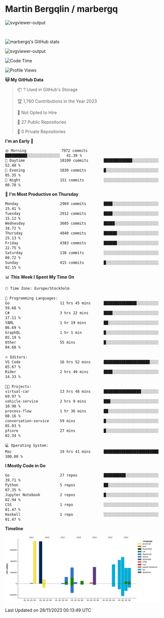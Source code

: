 # Martin Bergqlin / marbergq

![svgviewer-output](https://user-images.githubusercontent.com/2405410/206014777-22d41ecb-c24f-421d-b7d9-bba2cb5bb0de.svg)

<br>

<!--- [![Martin's Week](https://github-readme-stats.vercel.app/api/wakatime?username=marbergq&theme=dark)](https://github.com/anuraghazra/github-readme-stats) -->

![marbergq's GitHub stats](https://github-readme-stats.vercel.app/api?username=marbergq&count_private=true&show_icons=true)

![svgviewer-output](https://wakatime.com/badge/user/3f0a2069-6683-4e19-9a4a-7d21ea815067.svg)

<!--START_SECTION:waka-->
![Code Time](http://img.shields.io/badge/Code%20Time-3%2C542%20hrs%206%20mins-blue)

![Profile Views](http://img.shields.io/badge/Profile%20Views-0-blue)

**🐱 My GitHub Data** 

> 📦 ? Used in GitHub's Storage 
 > 
> 🏆 1,760 Contributions in the Year 2023
 > 
> 🚫 Not Opted to Hire
 > 
> 📜 27 Public Repositories 
 > 
> 🔑 0 Private Repositories 
 > 
**I'm an Early 🐤** 

```text
🌞 Morning                7972 commits        ██████████░░░░░░░░░░░░░░░   41.39 % 
🌆 Daytime                10109 commits       █████████████░░░░░░░░░░░░   52.48 % 
🌃 Evening                1030 commits        █░░░░░░░░░░░░░░░░░░░░░░░░   05.35 % 
🌙 Night                  151 commits         ░░░░░░░░░░░░░░░░░░░░░░░░░   00.78 % 
```
📅 **I'm Most Productive on Thursday** 

```text
Monday                   2969 commits        ████░░░░░░░░░░░░░░░░░░░░░   15.41 % 
Tuesday                  2912 commits        ████░░░░░░░░░░░░░░░░░░░░░   15.12 % 
Wednesday                3605 commits        █████░░░░░░░░░░░░░░░░░░░░   18.72 % 
Thursday                 4840 commits        ██████░░░░░░░░░░░░░░░░░░░   25.13 % 
Friday                   4383 commits        ██████░░░░░░░░░░░░░░░░░░░   22.75 % 
Saturday                 138 commits         ░░░░░░░░░░░░░░░░░░░░░░░░░   00.72 % 
Sunday                   415 commits         █░░░░░░░░░░░░░░░░░░░░░░░░   02.15 % 
```


📊 **This Week I Spent My Time On** 

```text
🕑︎ Time Zone: Europe/Stockholm

💬 Programming Languages: 
Go                       11 hrs 45 mins      ███████████████░░░░░░░░░░   59.68 % 
C#                       3 hrs 22 mins       ████░░░░░░░░░░░░░░░░░░░░░   17.11 % 
YAML                     1 hr 19 mins        ██░░░░░░░░░░░░░░░░░░░░░░░   06.69 % 
GraphQL                  1 hr 1 min          █░░░░░░░░░░░░░░░░░░░░░░░░   05.19 % 
Other                    55 mins             █░░░░░░░░░░░░░░░░░░░░░░░░   04.68 % 

🔥 Editors: 
VS Code                  16 hrs 52 mins      █████████████████████░░░░   85.67 % 
Rider                    2 hrs 49 mins       ████░░░░░░░░░░░░░░░░░░░░░   14.33 % 

🐱‍💻 Projects: 
virtual-car              13 hrs 46 mins      █████████████████░░░░░░░░   69.97 % 
vehicle-service          2 hrs 9 mins        ███░░░░░░░░░░░░░░░░░░░░░░   10.98 % 
process-flow             1 hr 36 mins        ██░░░░░░░░░░░░░░░░░░░░░░░   08.16 % 
conversation-service     59 mins             █░░░░░░░░░░░░░░░░░░░░░░░░   05.03 % 
pfcore                   27 mins             █░░░░░░░░░░░░░░░░░░░░░░░░   02.34 % 

💻 Operating System: 
Mac                      19 hrs 41 mins      █████████████████████████   100.00 % 
```

**I Mostly Code in Go** 

```text
Go                       27 repos            ██████████░░░░░░░░░░░░░░░   39.71 % 
Python                   5 repos             ██░░░░░░░░░░░░░░░░░░░░░░░   07.35 % 
Jupyter Notebook         2 repos             █░░░░░░░░░░░░░░░░░░░░░░░░   02.94 % 
CSS                      1 repo              ░░░░░░░░░░░░░░░░░░░░░░░░░   01.47 % 
Haskell                  1 repo              ░░░░░░░░░░░░░░░░░░░░░░░░░   01.47 % 
```



**Timeline**

![Lines of Code chart](https://raw.githubusercontent.com/marbergq/marbergq/main/assets/bar_graph.png)


 Last Updated on 28/11/2023 00:13:49 UTC
<!--END_SECTION:waka-->
